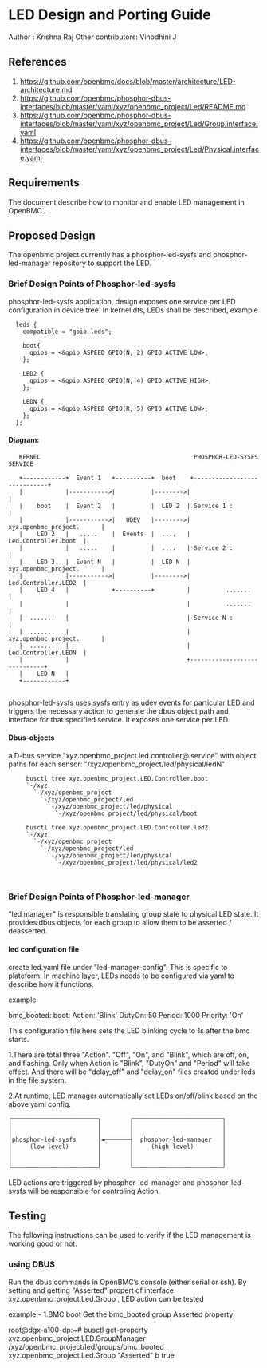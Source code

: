 # LED Design and Porting Guide

Author	: Krishna Raj
Other contributors: Vinodhini J

## References

1. https://github.com/openbmc/docs/blob/master/architecture/LED-architecture.md
2. https://github.com/openbmc/phosphor-dbus-interfaces/blob/master/yaml/xyz/openbmc_project/Led/README.md
3. https://github.com/openbmc/phosphor-dbus-interfaces/blob/master/yaml/xyz/openbmc_project/Led/Group.interface.yaml
4. https://github.com/openbmc/phosphor-dbus-interfaces/blob/master/yaml/xyz/openbmc_project/Led/Physical.interface.yaml


## Requirements

The document describe how to monitor and enable LED management in OpenBMC .

## Proposed Design

The openbmc project currently has a phosphor-led-sysfs and phosphor-led-manager repository to support the LED.


### Brief Design Points of Phosphor-led-sysfs

phosphor-led-sysfs application, design exposes one service per LED configuration
in device tree.
In kernel dts, LEDs shall be described, example 

```
  leds {
    compatible = "gpio-leds";

    boot{
      gpios = <&gpio ASPEED_GPIO(N, 2) GPIO_ACTIVE_LOW>;
    };

    LED2 {
      gpios = <&gpio ASPEED_GPIO(N, 4) GPIO_ACTIVE_HIGH>;
    };

    LEDN {
      gpios = <&gpio ASPEED_GPIO(R, 5) GPIO_ACTIVE_LOW>;
    };
  };
```
#### Diagram:

```
   KERNEL                                           PHOSPHOR-LED-SYSFS SERVICE

   +------------+  Event 1   +----------+  boot    +-----------------------------+
   |            |----------->|          |-------->|                             |
   |    boot    |  Event 2   |          |  LED 2  | Service 1 :                 |
   |            |----------->|   UDEV   |-------->|   xyz.openbmc_project.      |
   |    LED 2   |   .....    |  Events  |  ....   |        Led.Controller.boot  |
   |            |   .....    |          |  ....   | Service 2 :                 |
   |    LED 3   |  Event N   |          |  LED N  |   xyz.openbmc_project.      |
   |            |----------->|          |-------->|        Led.Controller.LED2  |
   |    LED 4   |            +----------+         |          .......            |
   |            |                                 |          .......            |
   |  .......   |                                 | Service N :                 |
   |  .......   |                                 |   xyz.openbmc_project.      |
   |  .......   |                                 |        Led.Controller.LEDN  |
   |            |                                 +-----------------------------+
   |    LED N   | 
   +------------+ 
   
```
phosphor-led-sysfs uses sysfs entry as udev events for particular LED and
triggers the necessary action to generate the dbus object path and interface
for that specified service. It exposes one service per LED.

#### Dbus-objects

a D-bus service "xyz.openbmc_project.led.controller@.service" with object paths for each sensor: "/xyz/openbmc_project/led/physical/ledN"

```
     busctl tree xyz.openbmc_project.LED.Controller.boot
     `-/xyz
       `-/xyz/openbmc_project
         `-/xyz/openbmc_project/led
           `-/xyz/openbmc_project/led/physical
             `-/xyz/openbmc_project/led/physical/boot

     busctl tree xyz.openbmc_project.LED.Controller.led2
     `-/xyz
       `-/xyz/openbmc_project
         `-/xyz/openbmc_project/led
           `-/xyz/openbmc_project/led/physical
             `-/xyz/openbmc_project/led/physical/led2

      
```

### Brief Design Points of Phosphor-led-manager

"led manager" is responsible translating group state to physical LED state. It provides dbus objects for each group to allow them to be asserted / deasserted.

#### led configuration file
create led.yaml file under "led-manager-config". This is specific to plateform.
In machine layer, LEDs needs to be configured via yaml to describe how it functions.

example

bmc_booted:
    boot:
        Action: 'Blink'
        DutyOn: 50
        Period: 1000
        Priority: 'On'

This configuration file here sets the LED blinking cycle to 1s after the bmc starts.

1.There are total three "Action".
 "Off", "On", and "Blink", which are off, on, and flashing. Only when Action is "Blink", "DutyOn" and "Period" will take effect. And there will be "delay_off" and "delay_on" files created under leds in the file system.


2.At runtime, LED manager automatically set LEDs on/off/blink based on the above yaml config.


```
┌────────────────────────┐        ┌─────────────────────────┐
│                        │        │                         │
│                        │        │                         │
│phosphor-led-sysfs      │◄───────┤  phosphor-led-manager   │
│     (low level)        │        │     (high level)        │
│                        │        │                         │
│                        │        │                         │
└────────────────────────┘        └─────────────────────────┘

```
LED actions are triggered by phosphor-led-manager and phosphor-led-sysfs will be responsible for controling 
Action.



## Testing

The following instructions can be used to verify if the LED management is working good or not.

### using DBUS

Run the dbus commands in OpenBMC’s console (either serial or ssh). 
By setting and getting "Asserted" propert of interface xyz.openbmc_project.Led.Group , LED action 
can be tested

example:-
1.BMC boot
  Get the bmc_booted group Asserted property 
  
   root@dgx-a100-dp:~# busctl get-property xyz.openbmc_project.LED.GroupManager      /xyz/openbmc_project/led/groups/bmc_booted xyz.openbmc_project.Led.Group "Asserted"
b true










